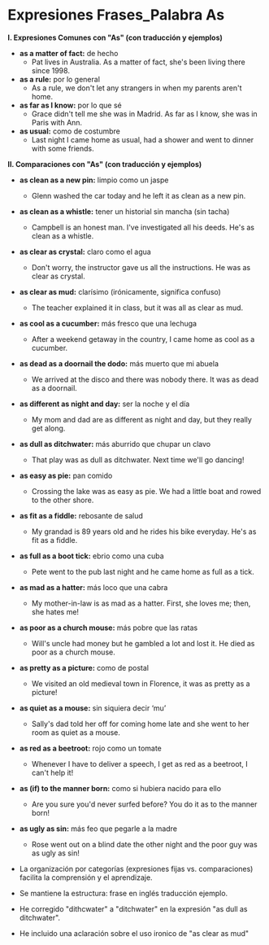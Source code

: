 # Expresiones Frases_Palabra As



**I. Expresiones Comunes con "As" (con traducción y ejemplos)**

*   **as a matter of fact:** de hecho
    *   Pat lives in Australia. As a matter of fact, she's been living there since 1998.
*   **as a rule:** por lo general
    *   As a rule, we don't let any strangers in when my parents aren't home.
*   **as far as I know:** por lo que sé
    *   Grace didn't tell me she was in Madrid. As far as I know, she was in Paris with Ann.
*   **as usual:** como de costumbre
    *   Last night I came home as usual, had a shower and went to dinner with some friends.

**II. Comparaciones con "As" (con traducción y ejemplos)**

*   **as clean as a new pin:** limpio como un jaspe
    *   Glenn washed the car today and he left it as clean as a new pin.
*   **as clean as a whistle:** tener un historial sin mancha (sin tacha)
    *   Campbell is an honest man. I've investigated all his deeds. He's as clean as a whistle.
*   **as clear as crystal:** claro como el agua
    *   Don't worry, the instructor gave us all the instructions. He was as clear as crystal.
*   **as clear as mud:** clarísimo (irónicamente, significa confuso)
    *   The teacher explained it in class, but it was all as clear as mud.
*   **as cool as a cucumber:** más fresco que una lechuga
    *   After a weekend getaway in the country, I came home as cool as a cucumber.
*   **as dead as a doornail the dodo:** más muerto que mi abuela
    *   We arrived at the disco and there was nobody there. It was as dead as a doornail.
*   **as different as night and day:** ser la noche y el día
    *   My mom and dad are as different as night and day, but they really get along.
*   **as dull as ditchwater:** más aburrido que chupar un clavo
    *   That play was as dull as ditchwater. Next time we'll go dancing!
*   **as easy as pie:** pan comido
    *   Crossing the lake was as easy as pie. We had a little boat and rowed to the other shore.
*   **as fit as a fiddle:** rebosante de salud
    *   My grandad is 89 years old and he rides his bike everyday. He's as fit as a fiddle.
*   **as full as a boot tick:** ebrio como una cuba
    *   Pete went to the pub last night and he came home as full as a tick.
*   **as mad as a hatter:** más loco que una cabra
    *   My mother-in-law is as mad as a hatter. First, she loves me; then, she hates me!
*   **as poor as a church mouse:** más pobre que las ratas
    *   Will's uncle had money but he gambled a lot and lost it. He died as poor as a church mouse.
*   **as pretty as a picture:** como de postal
    *   We visited an old medieval town in Florence, it was as pretty as a picture!
*   **as quiet as a mouse:** sin siquiera decir ‘mu’
    *   Sally's dad told her off for coming home late and she went to her room as quiet as a mouse.
*   **as red as a beetroot:** rojo como un tomate
    *   Whenever I have to deliver a speech, I get as red as a beetroot, I can't help it!
*   **as (if) to the manner born:** como si hubiera nacido para ello
    *   Are you sure you'd never surfed before? You do it as to the manner born!
*   **as ugly as sin:** más feo que pegarle a la madre
    *   Rose went out on a blind date the other night and the poor guy was as ugly as sin!



*   La organización por categorías (expresiones fijas vs. comparaciones) facilita la comprensión y el aprendizaje.
*   Se mantiene la estructura: frase en inglés    traducción    ejemplo.
*   He corregido "dithcwater" a "ditchwater" en la expresión "as dull as ditchwater".
*  He incluido una aclaración sobre el uso ironico de "as clear as mud"



